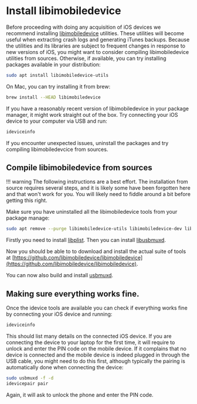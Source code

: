 # Install libimobiledevice

Before proceeding with doing any acquisition of iOS devices we recommend installing [libimobiledevice](https://www.libimobiledevice.org/) utilities. These utilities will become useful when extracting crash logs and generating iTunes backups. Because the utilities and its libraries are subject to frequent changes in response to new versions of iOS, you might want to consider compiling libimobiledevice utilities from sources. Otherwise, if available, you can try installing packages available in your distribution:

```bash
sudo apt install libimobiledevice-utils
```

On Mac, you can try installing it from brew:

```bash
brew install --HEAD libimobiledevice
```

If you have a reasonably recent version of libimobiledevice in your package manager, it might work straight out of the box. Try connecting your iOS device to your computer via USB and run:

```bash
ideviceinfo
```

If you encounter unexpected issues, uninstall the packages and try compiling libimobiledevcice from sources.

## Compile libimobiledevice from sources

!!! warning
    The following instructions are a best effort. The installation from source requires several steps, and it is likely some have been forgotten here and that won't work for you. You will likely need to fiddle around a bit before getting this right.

Make sure you have uninstalled all the libimobiledevice tools from your package manage:

```bash
sudo apt remove --purge libimobiledevice-utils libimobiledevice-dev libimobiledevice6 libplist-dev libplist3 libusbmuxd-dev libusbmuxd-tools libusbmuxd4 libusbmuxd6 usbmuxd
```

Firstly you need to install [libplist](https://github.com/libimobiledevice/libplist). Then you can install [libusbmuxd](https://github.com/libimobiledevice/libusbmuxd).

Now you should be able to to download and install the actual suite of tools at [https://github.com/libimobiledevice/libimobiledevice](https://github.com/libimobiledevice/libimobiledevice).

You can now also build and install [usbmuxd](https://github.com/libimobiledevice/usbmuxd).

## Making sure everything works fine.

Once the idevice tools are available you can check if everything works fine by connecting your iOS device and running:

```bash
ideviceinfo
```

This should list many details on the connected iOS device. If you are connecting the device to your laptop for the first time, it will require to unlock and enter the PIN code on the mobile device. If it complains that no device is connected and the mobile device is indeed plugged in through the USB cable, you might need to do this first, although typically the pairing is automatically done when connecting the device:

```bash
sudo usbmuxd -f -d
idevicepair pair
```

Again, it will ask to unlock the phone and enter the PIN code. 
